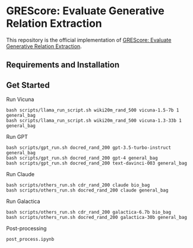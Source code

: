 # GREScore: Evaluate Generative Relation Extraction
This repository is the official implementation of [GREScore: Evaluate Generative Relation Extraction](). 

## Requirements and Installation

## Get Started
Run Vicuna
```[bash]
bash scripts/llama_run_script.sh wiki20m_rand_500 vicuna-1.5-7b 1 general_bag
bash scripts/llama_run_script.sh wiki20m_rand_500 vicuna-1.3-33b 1 general_bag
```

Run GPT
```[bash]
bash scripts/gpt_run.sh docred_rand_200 gpt-3.5-turbo-instruct general_bag
bash scripts/gpt_run.sh docred_rand_200 gpt-4 general_bag
bash scripts/gpt_run.sh docred_rand_200 text-davinci-003 general_bag
```

Run Claude
```[bash]
bash scripts/others_run.sh cdr_rand_200 claude bio_bag
bash scripts/others_run.sh docred_rand_200 claude general_bag
```

Run Galactica
```[bash]
bash scripts/others_run.sh cdr_rand_200 galactica-6.7b bio_bag
bash scripts/others_run.sh docred_rand_200 galactica-30b general_bag
```


Post-processing
```[bash]
post_process.ipynb
```
